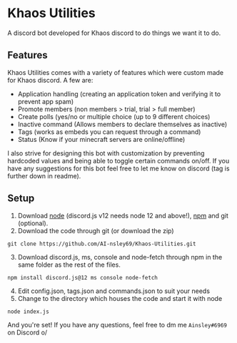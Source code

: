 # Khaos Utilities
A discord bot developed for Khaos discord to do things we want it to do.
## Features
Khaos Utilities comes with a variety of features which were custom made for Khaos discord. A few are:
- Application handling (creating an application token and verifying it to prevent app spam)
- Promote members (non members > trial, trial > full member)
- Create polls (yes/no or multiple choice (up to 9 different choices)
- Inactive command (Allows members to declare themselves as inactive)
- Tags (works as embeds you can request through a command)
- Status (Know if your minecraft servers are online/offline)

I also strive for designing this bot with customization by preventing hardcoded values and being able to toggle certain commands on/off. If you have any suggestions for this bot feel free to let me know on discord (tag is further down in readme). 
## Setup
1. Download [node](https://nodejs.org/en/) (discord.js v12 needs node 12 and above!), [npm](https://www.npmjs.com/) and git (optional).
2. Download the code through git (or download the zip)
```
git clone https://github.com/AI-nsley69/Khaos-Utilities.git
```
3. Download discord.js, ms, console and node-fetch through npm in the same folder as the rest of the files.
```
npm install discord.js@12 ms console node-fetch
```
4. Edit config.json, tags.json and commands.json to suit your needs
5. Change to the directory which houses the code and start it with node
```
node index.js
```
And you're set! If you have any questions, feel free to dm me `Ainsley#6969` on Discord o/
